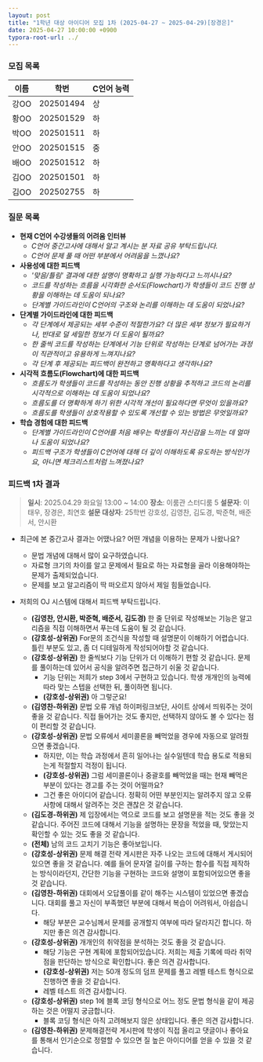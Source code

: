 ```yaml
---
layout: post
title: "1학년 대상 아이디어 모집 1차 (2025-04-27 ~ 2025-04-29)[장경은]"
date: 2025-04-27 10:00:00 +0900
typora-root-url: ../
---
```


### 모집 목록

| **이름** | **학번**  | **C언어 능력** |
| -------- | --------- | -------------- |
| 강OO     | 202501494 | 상             |
| 황OO     | 202501529 | 하             |
| 박OO     | 202501511 | 하             |
| 안OO     | 202501515 | 중             |
| 배OO     | 202501512 | 하             |
| 김OO     | 202501501 | 하             |
| 김OO     | 202502755 | 하             |



### 질문 목록

- **현재 C언어 수강생들의 어려움 인터뷰**
    - *C언어 중간고사에 대해서 알고 계시는 분 자료 공유 부탁드립니다.*
    - *C언어 문제 풀 때 어떤 부분에서 어려움을 느꼈나요?*
- **사용성에 대한 피드백**
    - *'맞음/틀림' 결과에 대한 설명이 명확하고 실행 가능하다고 느끼시나요?*
    - *코드를 작성하는 흐름을 시각화한 순서도(Flowchart)가 학생들이 코드 진행 상황을 이해하는 데 도움이 되나요?*
    - *단계별 가이드라인이 C언어의 구조와 논리를 이해하는 데 도움이 되었나요?*
- **단계별 가이드라인에 대한 피드백**
    - *각 단계에서 제공되는 세부 수준이 적절한가요? 더 많은 세부 정보가 필요하거나, 반대로 덜 세밀한 정보가 더 도움이 될까요?*
    - *한 줄씩 코드를 작성하는 단계에서 기능 단위로 작성하는 단계로 넘어가는 과정이 직관적이고 유용하게 느껴지나요?*
    - *각 단계 후 제공되는 피드백이 완전하고 명확하다고 생각하나요?*
- **시각적 흐름도(Flowchart)에 대한 피드백**
    - *흐름도가 학생들이 코드를 작성하는 동안 진행 상황을 추적하고 코드의 논리를 시각적으로 이해하는 데 도움이 되었나요?*
    - *흐름도를 더 명확하게 하기 위한 시각적 개선이 필요하다면 무엇이 있을까요?*
    - *흐름도를 학생들이 상호작용할 수 있도록 개선할 수 있는 방법은 무엇일까요?*
- **학습 경험에 대한 피드백**
    - *단계별 가이드라인이 C언어를 처음 배우는 학생들이 자신감을 느끼는 데 얼마나 도움이 되었나요?*
    - *피드백 구조가 학생들이 C언어에 대해 더 깊이 이해하도록 유도하는 방식인가요, 아니면 체크리스트처럼 느껴졌나요?*



### 피드백 1차 결과

> **일시**: 2025.04.29 화요일 13:00 ~ 14:00
> **장소**: 이룸관 스터디룸 5
> **설문자**: 이태우, 장경은, 최연호
> **설문 대상자**: 25학번 강호성, 김영찬, 김도경, 박준혁, 배준서, 안시환
>
- 최근에 본 중간고사 결과는 어땠나요? 어떤 개념을 이용하는 문제가 나왔나요?
    - 문법 개념에 대해서 많이 요구하였습니다.
    - 자료형 크기의 차이를 알고 문제에서 필요로 하는 자료형을 골라 이용해야하는 문제가 출제되었습니다.
    - 문제를 보고 알고리즘이 딱 떠오르지 않아서 제일 힘들었습니다.

- 저희의 OJ 시스템에 대해서 피드백 부탁드립니다.
    - **(김영찬, 안시환, 박준혁, 배준서, 김도경)** 한 줄 단위로 작성해보는 기능은 알고리즘을 직접 이해하면서 푸는데 도움이 될 것 같습니다.
    - **(강호성-상위권)** For문의 조건식을 작성할 때 설명문이 이해하기 어렵습니다. 틀린 부분도 있고, 좀 더  디테일하게 작성되어야할 것 같습니다.
    - **(강호성-상위권)** 한 줄씩보다 기능 단위가 더 이해하기 편할 것 같습니다. 문제를 풀이하는데 있어서 공식을 알려주면 접근하기 쉬울 것 같습니다.
        - 기능 단위는 저희가 step 3에서 구현하고 있습니다. 학생 개개인의 능력에 따라 맞는 스텝을 선택한 뒤, 풀이하면 됩니다.
        - **(강호성-상위권)** 아 그렇군요!
    - **(김영찬-하위권)** 문법 오류 개념 하이퍼링크보단, 사이트 상에서 띄워주는 것이 좋을 것 같습니다. 직접 들어가는 것도 좋지만, 선택하지 않아도 볼 수 있다는 점이 편리할 것 같습니다.
    - **(강호성-상위권)** 문법 오류에서 세미콜론을 빼먹었을 경우에 자동으로 알려줬으면 좋겠습니다.
        - 하지만, 이는 학습 과정에서 흔히 일어나는 실수일텐데 학습 용도로 적용되는게 적절할지 걱정이 됩니다.
        - **(강호성-상위권)** 그럼 세미콜론이나 중괄호를 빼먹었을 때는 현재 빼먹은 부분이 있다는 경고를 주는 것이 어떨까요?
        - 그건 좋은 아이디어 같습니다. 정확히 어떤 부분인지는 알려주지 않고 오류 사항에 대해서 알려주는 것은 괜찮은 것 같습니다.
    - **(김도경-하위권)** 제 입장에서는 역으로 코드를 보고 설명문을 적는 것도 좋을 것 같습니다. 주어진 코드에 대해서 기능을 설명하는 문장을 적었을 때, 맞았는지 확인할 수 있는 것도 좋을 것 같습니다.
    - **(전체)** 남의 코드 고치기 기능은 좋아보입니다.
    - **(강호성-상위권)** 문제 해결 전략 게시판은 자주 나오는 코드에 대해서 게시되어 있으면 좋을 것 같습니다. 예를 들어 문자열 길이를 구하는 함수를 직접 제작하는 방식이라던지, 간단한 기능을 구현하는 코드와 설명이 포함되어있으면 좋을 것 같습니다.
    - **(김영찬-하위권)** 대회에서 오답풀이를 같이 해주는 시스템이 있었으면 좋겠습니다. 대회를 풀고 자신이 부족했던 부분에 대해서 복습이 어려워서, 아쉽습니다.
        - 해당 부분은 교수님께서 문제를 공개할지 여부에 따라 달라지긴 합니다. 하지만 좋은 의견 감사합니다.
    - **(강호성-상위권)** 개개인의 취약점을 분석하는 것도 좋을 것 같습니다.
        - 해당 기능은 구현 계획에 포함되어있습니다. 저희는 제출 기록에 따라 취약점을 판단하는 방식으로 확인합니다. 좋은 의견 감사합니다.
        - **(강호성-상위권)** 저는 50개 정도의 덤프 문제를 풀고 레벨 테스트 형식으로 진행하면 좋을 것 같습니다.
        - 레벨 테스트 의견 감사합니다.
    - **(강호성-상위권)** step 1에 블록 코딩 형식으로 어느 정도 문법 형식을 같이 제공하는 것은 어떨지 궁금합니다.
        - 블록 코딩 형식은 아직 고려해보지 않은 상태입니다. 좋은 의견 감사합니다.
    - **(김영찬-하위권)** 문제해결전략 게시판에 학생이 직접 올리고 댓글이나 좋아요를 통해서 인기순으로 정렬할 수 있으면 질 높은 아이디어를 얻을 수 있을 것 같습니다.